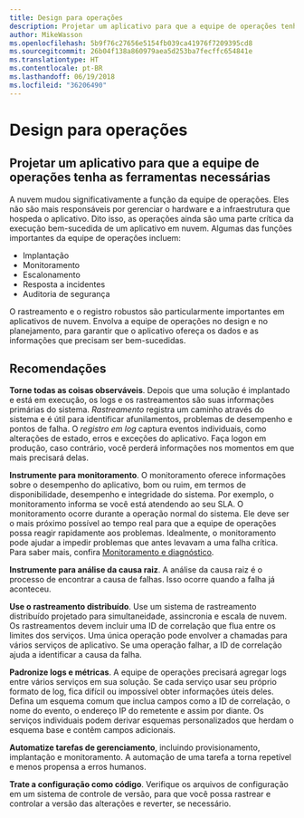 ```yaml
---
title: Design para operações
description: Projetar um aplicativo para que a equipe de operações tenha as ferramentas necessárias
author: MikeWasson
ms.openlocfilehash: 5b9f76c27656e5154fb039ca41976f7209395cd8
ms.sourcegitcommit: 26b04f138a860979aea5d253ba7fecffc654841e
ms.translationtype: HT
ms.contentlocale: pt-BR
ms.lasthandoff: 06/19/2018
ms.locfileid: "36206490"
---
```

# <a name="design-for-operations"></a>Design para operações

## <a name="design-an-application-so-that-the-operations-team-has-the-tools-they-need"></a>Projetar um aplicativo para que a equipe de operações tenha as ferramentas necessárias

A nuvem mudou significativamente a função da equipe de operações. Eles não são mais responsáveis por gerenciar o hardware e a infraestrutura que hospeda o aplicativo.  Dito isso, as operações ainda são uma parte crítica da execução bem-sucedida de um aplicativo em nuvem. Algumas das funções importantes da equipe de operações incluem:

- Implantação
- Monitoramento
- Escalonamento
- Resposta a incidentes
- Auditoria de segurança

O rastreamento e o registro robustos são particularmente importantes em aplicativos de nuvem. Envolva a equipe de operações no design e no planejamento, para garantir que o aplicativo ofereça os dados e as informações que precisam ser bem-sucedidas.  <!-- to do: Link to DevOps checklist -->

## <a name="recommendations"></a>Recomendações

**Torne todas as coisas observáveis**. Depois que uma solução é implantado e está em execução, os logs e os rastreamentos são suas informações primárias do sistema. *Rastreamento* registra um caminho através do sistema e é útil para identificar afunilamentos, problemas de desempenho e pontos de falha. O *registro em log* captura eventos individuais, como alterações de estado, erros e exceções do aplicativo. Faça logon em produção, caso contrário, você perderá informações nos momentos em que mais precisará delas.

**Instrumente para monitoramento**. O monitoramento oferece informações sobre o desempenho do aplicativo, bom ou ruim, em termos de disponibilidade, desempenho e integridade do sistema. Por exemplo, o monitoramento informa se você está atendendo ao seu SLA. O monitoramento ocorre durante a operação normal do sistema. Ele deve ser o mais próximo possível ao tempo real para que a equipe de operações possa reagir rapidamente aos problemas. Idealmente, o monitoramento pode ajudar a impedir problemas que antes levavam a uma falha crítica. Para saber mais, confira [Monitoramento e diagnóstico][monitoring].

**Instrumente para análise da causa raiz**. A análise da causa raiz é o processo de encontrar a causa de falhas. Isso ocorre quando a falha já aconteceu. 

**Use o rastreamento distribuído**. Use um sistema de rastreamento distribuído projetado para simultaneidade, assincronia e escala de nuvem. Os rastreamentos devem incluir uma ID de correlação que flua entre os limites dos serviços. Uma única operação pode envolver a chamadas para vários serviços de aplicativo. Se uma operação falhar, a ID de correlação ajuda a identificar a causa da falha. 

**Padronize logs e métricas**. A equipe de operações precisará agregar logs entre vários serviços em sua solução. Se cada serviço usar seu próprio formato de log, fica difícil ou impossível obter informações úteis deles. Defina um esquema comum que inclua campos como a ID de correlação, o nome do evento, o endereço IP do remetente e assim por diante. Os serviços individuais podem derivar esquemas personalizados que herdam o esquema base e contêm campos adicionais.

**Automatize tarefas de gerenciamento**, incluindo provisionamento, implantação e monitoramento. A automação de uma tarefa a torna repetível e menos propensa a erros humanos. 

**Trate a configuração como código**. Verifique os arquivos de configuração em um sistema de controle de versão, para que você possa rastrear e controlar a versão das alterações e reverter, se necessário. 


<!-- links -->

[monitoring]: ../../best-practices/monitoring.md


